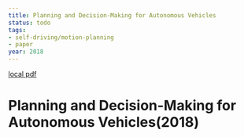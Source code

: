 ```yaml
---
title: Planning and Decision-Making for Autonomous Vehicles
status: todo
tags:
- self-driving/motion-planning
- paper
year: 2018
---
```


[local pdf](../../../pdfs/2018-Planning%20and%20Decision-Making%20for%20Autonomous%20Vehicles.pdf)

# Planning and Decision-Making for Autonomous Vehicles(2018)
